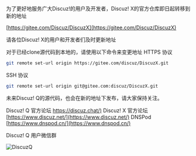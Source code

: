 为了更好地服务广大Discuz!的用户及开发者，Discuz! X的官方仓库即日起转移到新的地址

[https://gitee.com/Discuz/DiscuzX](https://gitee.com/Discuz/DiscuzX)

请各位Discuz! X的用户和开发者们及时更新地址

对于已经clone源代码到本地的，请使用以下命令来变更地址
HTTPS 协议
```bash
git remote set-url origin https://gitee.com/discuz/DiscuzX.git
```

SSH 协议
```bash
git remote set-url origin git@gitee.com:discuz/DiscuzX.git
```
未来Discuz! Q的源代码，也会在新的地址下发布，请大家保持关注。

Discuz! Q 官方论坛 [https://discuz.chat/)](https://discuz.chat/)
Discuz! X 官方论坛 [https://www.discuz.net/](https://www.discuz.net/)
DNSPod [https://www.dnspod.cn/](https://www.dnspod.cn/)

Discuz! Q 用户微信群

![DiscuzQ](https://gitee.com/ComsenzDiscuz/DiscuzL/raw/discuzq/discuzq.jpg)